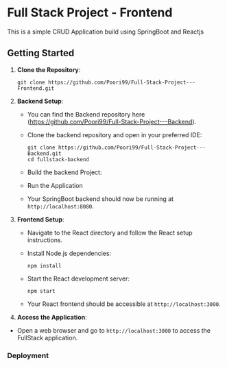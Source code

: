 # Full Stack Project - Frontend

This is a simple CRUD Application build using SpringBoot and Reactjs

## Getting Started
1. **Clone the Repository**:

   ```shell
   git clone https://github.com/Poori99/Full-Stack-Project---Frontend.git
   ```

2. **Backend Setup**:

   - You can find the Backend repository here (https://github.com/Poori99/Full-Stack-Project---Backend).
     
   - Clone the backend repository and open in your preferred IDE:

     ```shell
     git clone https://github.com/Poori99/Full-Stack-Project---Backend.git
     cd fullstack-backend
     ``` 

   - Build the backend Project:

   - Run the Application
     
   - Your SpringBoot backend should now be running at `http://localhost:8080`.

3. **Frontend Setup**:

   - Navigate to the React directory and follow the React setup instructions.

   - Install Node.js dependencies:

     ```shell
     npm install
     ```

   - Start the React development server:

     ```shell
     npm start
     ```

   - Your React frontend should be accessible at `http://localhost:3000`.
  
  4. **Access the Application**:

   - Open a web browser and go to `http://localhost:3000` to access the FullStack application.






### Deployment


